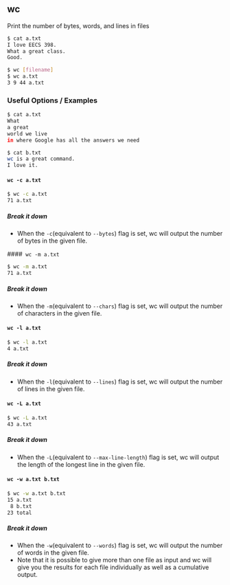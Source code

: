 ---
---

wc
-------

Print the number of bytes, words, and lines in files

~~~ bash
$ cat a.txt 
I love EECS 398.
What a great class. 
Good.

$ wc [filename] 
$ wc a.txt
3 9 44 a.txt
~~~

<!--more-->

### Useful Options / Examples

~~~ bash
$ cat a.txt
What
a great
world we live
in where Google has all the answers we need

$ cat b.txt
wc is a great command.
I love it.
~~~


#### `wc -c a.txt`
~~~ bash
$ wc -c a.txt
71 a.txt
~~~

##### Break it down
 * When the `-c`(equivalent to `--bytes`) flag is set, wc will output the number of bytes in the given file.


####` wc -m a.txt`
~~~ bash
$ wc -m a.txt
71 a.txt
~~~

##### Break it down
 * When the `-m`(equivalent to `--chars`) flag is set, wc will output the number of characters in the given file. 

#### `wc -l a.txt`
~~~ bash
$ wc -l a.txt
4 a.txt
~~~

##### Break it down
 * When the `-l`(equivalent to `--lines`) flag is set, wc will output the number of lines in the given file.

#### `wc -L a.txt`
~~~ bash
$ wc -L a.txt
43 a.txt
~~~

##### Break it down
 * When the `-L`(equivalent to `--max-line-length`) flag is set, wc will output the length of the longest line in the given file.

#### `wc -w a.txt b.txt`
~~~ bash
$ wc -w a.txt b.txt
15 a.txt
 8 b.txt
23 total
~~~

##### Break it down
 * When the `-w`(equivalent to `--words`) flag is set, wc will output the number of words in the given file.
 * Note that it is possible to give more than one file as input and wc will give you the results for each file individually as well as a cumulative output.
